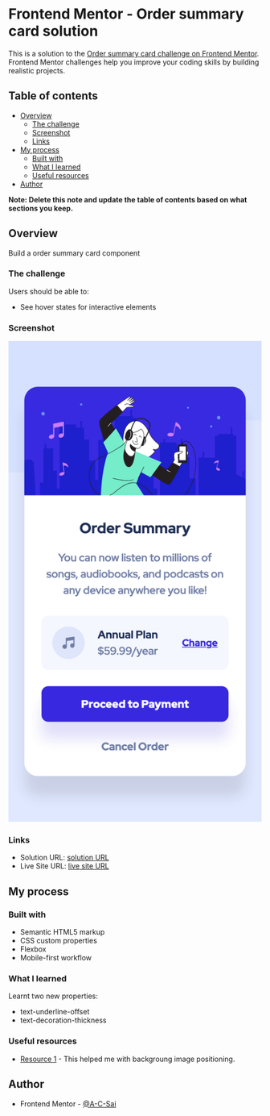 # Frontend Mentor - Order summary card solution

This is a solution to the [Order summary card challenge on Frontend Mentor](https://www.frontendmentor.io/challenges/order-summary-component-QlPmajDUj). Frontend Mentor challenges help you improve your coding skills by building realistic projects.

## Table of contents

- [Overview](#overview)
  - [The challenge](#the-challenge)
  - [Screenshot](#screenshot)
  - [Links](#links)
- [My process](#my-process)
  - [Built with](#built-with)
  - [What I learned](#what-i-learned)
  - [Useful resources](#useful-resources)
- [Author](#author)

**Note: Delete this note and update the table of contents based on what sections you keep.**

## Overview

Build a order summary card component

### The challenge

Users should be able to:

- See hover states for interactive elements

### Screenshot

![Completed COmponent](./images/completed-component.png)

### Links

- Solution URL: [solution URL](https://github.com/A-C-Sai/order-summary-component)
- Live Site URL: [live site URL](https://a-c-sai.github.io/order-summary-component/)

## My process

### Built with

- Semantic HTML5 markup
- CSS custom properties
- Flexbox
- Mobile-first workflow

### What I learned

Learnt two new properties:

- text-underline-offset
- text-decoration-thickness

### Useful resources

- [Resource 1](https://stackoverflow.com/questions/11223585/how-to-stretch-the-background-image-to-fill-a-div) - This helped me with backgroung image positioning.

## Author

- Frontend Mentor - [@A-C-Sai](https://www.frontendmentor.io/profile/A-C-Sai)
